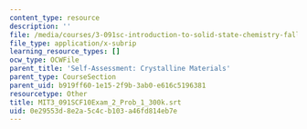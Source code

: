 ```yaml
---
content_type: resource
description: ''
file: /media/courses/3-091sc-introduction-to-solid-state-chemistry-fall-2010/0e29553d8e2a5c4cb103a46fd814eb7e_MIT3_091SCF10Exam_2_Prob_1_300k.vtt
file_type: application/x-subrip
learning_resource_types: []
ocw_type: OCWFile
parent_title: 'Self-Assessment: Crystalline Materials'
parent_type: CourseSection
parent_uid: b919ff60-1e15-2f9b-3ab0-e616c5196381
resourcetype: Other
title: MIT3_091SCF10Exam_2_Prob_1_300k.srt
uid: 0e29553d-8e2a-5c4c-b103-a46fd814eb7e
---
```

